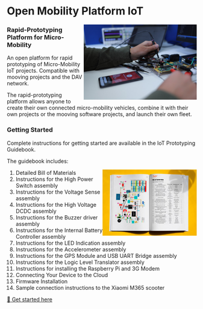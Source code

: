 # Open Mobility Platform IoT

<img src="./images/prototype-board.jpg" width="300" align="right" />

### Rapid-Prototyping Platform for Micro-Mobility
An open platform for rapid prototyping of Micro-Mobility IoT projects. Compatible with mooving projects and the DAV network.

The rapid-prototyping platform allows anyone to create their own connected micro-mobility vehicles, combine it with their own projects or the mooving software projects, and launch their own fleet.

### Getting Started

Complete instructions for getting started are available in the IoT Prototyping Guidebook.

The guidebook includes:

<img src="./images/omp-iot-book-open.jpg" width="250" align="right" />

1. Detailed Bill of Materials
2. Instructions for the High Power Switch assembly
3. Instructions for the Voltage Sense assembly
4. Instructions for the High Voltage DCDC assembly
5. Instructions for the Buzzer driver assembly
6. Instructions for the Internal Battery Controller assembly
7. Instructions for the LED Indication assembly 
8. Instructions for the Accelerometer assembly
9. Instructions for the GPS Module and USB UART Bridge assembly 
10. Instructions for the Logic Level Translator assembly
11. Instructions for installing the Raspberry Pi and 3G Modem 
12. Connecting Your Device to the Cloud
13. Firmware Installation
14. Sample connection instructions to the Xiaomi M365 scooter

[📘 Get started here](https://github.com/DAVFoundation/mooving-iot-firmware/blob/master/documentation/Mooving%20IoT%20Guidebook.pdf)
